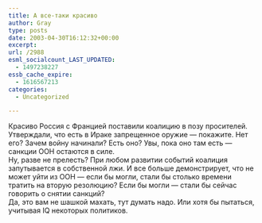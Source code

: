 ```yaml
---
title: А все-таки красиво
author: Gray
type: posts
date: 2003-04-30T16:12:32+00:00
excerpt:
url: /2988
esml_socialcount_LAST_UPDATED:
  - 1497238227
essb_cache_expire:
  - 1616567213
categories:
  - Uncategorized

---
```








Красиво Россия с Францией поставили коалицию в позу просителей. Утверждали, что есть в Ираке запрещенное оружие &#8212; покажите. Нет его? Зачем войну начинали? Есть оно? Увы, пока оно там есть &#8212; санкции ООН остаются в силе.  
Ну, разве не прелесть? При любом развитии событий коалиция запутывается в собственной лжи. И все больше демонстрирует, что не может уйти из ООН &#8212; если бы могли, стали бы столько времени тратить на вторую резолюцию? Если бы могли &#8212; стали бы сейчас говорить о снятии санкций?  
Да, это вам не шашкой махать, тут думать надо. Или хотя бы пытаться, учитывая IQ некоторых политиков.